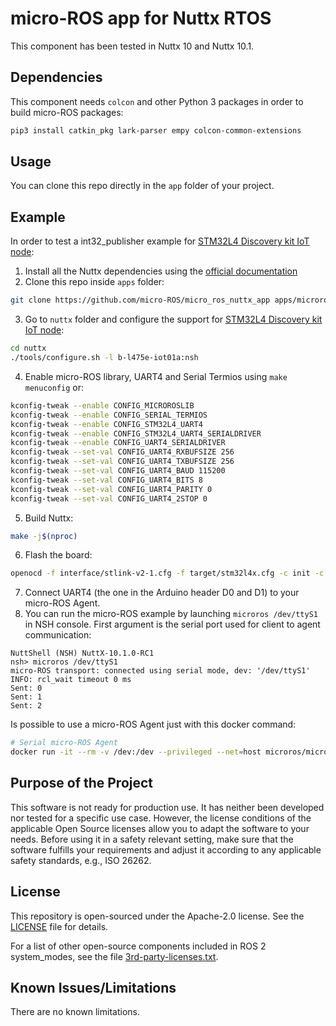 # micro-ROS app for Nuttx RTOS

This component has been tested in Nuttx 10 and Nuttx 10.1.

## Dependencies

This component needs `colcon` and other Python 3 packages in order to build micro-ROS packages:

```bash
pip3 install catkin_pkg lark-parser empy colcon-common-extensions
```

## Usage

You can clone this repo directly in the `app` folder of your project.

## Example

In order to test a int32_publisher example for [STM32L4 Discovery kit IoT node](https://www.st.com/en/evaluation-tools/b-l475e-iot01a.html):

<!--
Deps:
apt install git bison flex gettext texinfo libncurses5-dev libncursesw5-dev gperf automake libtool pkg-config build-essential gperf genromfs libgmp-dev libmpc-dev libmpfr-dev libisl-dev binutils-dev libelf-dev libexpat-dev gcc-multilib g++-multilib picocom u-boot-tools util-linux kconfig-frontends gcc-arm-none-eabi binutils-arm-none-eabi python3-pip cmake sudo

pip3 install catkin_pkg lark-parser empy colcon-common-extensions
-->
1. Install all the Nuttx dependencies using the [official documentation](https://nuttx.apache.org/docs/10.0.0/quickstart/install.html)
2. Clone this repo inside `apps` folder:
```bash
git clone https://github.com/micro-ROS/micro_ros_nuttx_app apps/microros
```
3. Go to `nuttx` folder and configure the support for [STM32L4 Discovery kit IoT node](https://www.st.com/en/evaluation-tools/b-l475e-iot01a.html):
```bash
cd nuttx
./tools/configure.sh -l b-l475e-iot01a:nsh
```
4. Enable micro-ROS library, UART4 and Serial Termios using `make menuconfig` or:
```bash
kconfig-tweak --enable CONFIG_MICROROSLIB
kconfig-tweak --enable CONFIG_SERIAL_TERMIOS
kconfig-tweak --enable CONFIG_STM32L4_UART4
kconfig-tweak --enable CONFIG_STM32L4_UART4_SERIALDRIVER
kconfig-tweak --enable CONFIG_UART4_SERIALDRIVER
kconfig-tweak --set-val CONFIG_UART4_RXBUFSIZE 256
kconfig-tweak --set-val CONFIG_UART4_TXBUFSIZE 256
kconfig-tweak --set-val CONFIG_UART4_BAUD 115200
kconfig-tweak --set-val CONFIG_UART4_BITS 8
kconfig-tweak --set-val CONFIG_UART4_PARITY 0
kconfig-tweak --set-val CONFIG_UART4_2STOP 0
```
5. Build Nuttx:
```bash
make -j$(nproc)
```
6. Flash the board:
```bash
openocd -f interface/stlink-v2-1.cfg -f target/stm32l4x.cfg -c init -c "reset halt" -c "flash write_image erase nuttx.bin 0x08000000" -c "reset" -c "exit"
```
7. Connect UART4 (the one in the Arduino header D0 and D1) to your micro-ROS Agent.
8. You can run the micro-ROS example by launching `microros /dev/ttyS1` in NSH console. First argument is the serial port used for client to agent communication:
```
NuttShell (NSH) NuttX-10.1.0-RC1
nsh> microros /dev/ttyS1
micro-ROS transport: connected using serial mode, dev: '/dev/ttyS1'
INFO: rcl_wait timeout 0 ms
Sent: 0
Sent: 1
Sent: 2
```

Is possible to use a micro-ROS Agent just with this docker command:

```bash
# Serial micro-ROS Agent
docker run -it --rm -v /dev:/dev --privileged --net=host microros/micro-ros-agent:galactic serial --dev [YOUR BOARD PORT] -v6
```
## Purpose of the Project

This software is not ready for production use. It has neither been developed nor
tested for a specific use case. However, the license conditions of the
applicable Open Source licenses allow you to adapt the software to your needs.
Before using it in a safety relevant setting, make sure that the software
fulfills your requirements and adjust it according to any applicable safety
standards, e.g., ISO 26262.

## License

This repository is open-sourced under the Apache-2.0 license. See the [LICENSE](LICENSE) file for details.

For a list of other open-source components included in ROS 2 system_modes,
see the file [3rd-party-licenses.txt](3rd-party-licenses.txt).

## Known Issues/Limitations

There are no known limitations.
